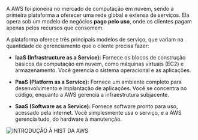 A AWS foi pioneira no mercado de computação em nuvem, sendo a primeira plataforma a oferecer uma rede global e extensa de serviços. Ela opera sob um modelo de negócios **pago pelo uso**, onde os clientes pagam apenas pelos recursos que consomem.

A plataforma oferece três principais modelos de serviço, que variam na quantidade de gerenciamento que o cliente precisa fazer:

* **IaaS (Infrastructure as a Service):** Fornece os blocos de construção básicos da computação em nuvem, como máquinas virtuais (EC2) e armazenamento. Você gerencia o sistema operacional e as aplicações.

* **PaaS (Platform as a Service):** Fornece um ambiente completo para desenvolvimento e implantação de aplicações. Você se concentra no código, enquanto a AWS gerencia a infraestrutura subjacente.

* **SaaS (Software as a Service):** Fornece software pronto para uso, acessado pela internet. Você simplesmente usa o serviço, e a AWS gerencia tudo, do hardware à manutenção.



![INTRODUÇÃO À HIST  DA AWS](https://github.com/user-attachments/assets/5a2b17ff-e1a0-463a-8e70-f0f7835ca76e)

